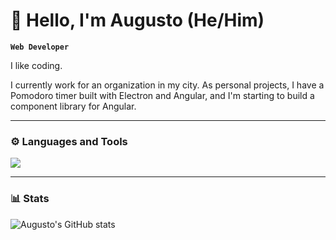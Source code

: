 # 👋 Hello, I'm Augusto (He/Him)

**`Web Developer`**

I like coding.

I currently work for an organization in my city. As personal projects, I have a Pomodoro timer built with Electron and Angular, and I'm starting to build a component library for Angular.

---
### ⚙️ Languages and Tools

<img src="https://skillicons.dev/icons?i=angular,ts,js,dotnet,git,mysql,docker,html,css,react,nodejs,github,windows" />


---
### 📊 Stats

![Augusto's GitHub stats](https://github-readme-stats.vercel.app/api?username=xlonelyplayer&show_icons=true&theme=gruvbox)

<!-- ![GitHub Streak](https://streak-stats.demolab.com?user=ForrestKnight&theme=gruvbox&border_radius=4.5) -->
